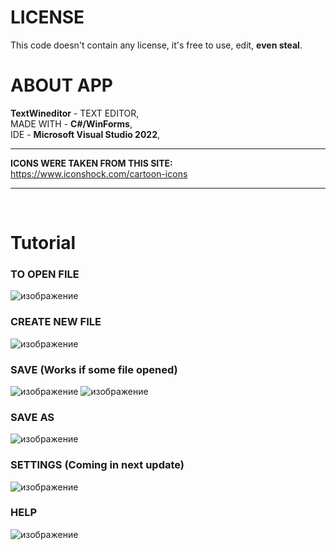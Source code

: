 # LICENSE
This code doesn't contain any license, it's free to use, edit, **even steal**. <br>

# ABOUT APP
**TextWineditor** - TEXT EDITOR, <br>
MADE WITH - **C#/WinForms**, <br>
IDE - **Microsoft Visual Studio 2022**,
<br><hr>
**ICONS WERE TAKEN FROM THIS SITE:** https://www.iconshock.com/cartoon-icons <br><hr><br>
# Tutorial
### TO OPEN FILE
![изображение](https://github.com/user-attachments/assets/360f663a-9d9c-4014-95a0-b5034a0736c5)

### CREATE NEW FILE
![изображение](https://github.com/user-attachments/assets/83a4d155-be6a-493e-a3fb-5507e23c93e4)

### SAVE (Works if some file opened)
![изображение](https://github.com/user-attachments/assets/2c99049d-3b8c-4c26-9640-9219df8c353d)
![изображение](https://github.com/user-attachments/assets/d41b82cc-3e5e-4380-b227-7486253b6c96)

### SAVE AS
![изображение](https://github.com/user-attachments/assets/2208ea67-4f68-4712-838b-f4ca58ce9371)

### SETTINGS (Coming in next update)
![изображение](https://github.com/user-attachments/assets/9afe3a63-9f3c-4f79-995b-16d1936e5a98)

### HELP
![изображение](https://github.com/user-attachments/assets/d663b8be-9951-425b-a845-ed36cbbaff20)
